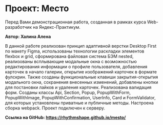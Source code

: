 # Проект: Место

Перед Вами демонстрационная работа, созданная в рамках курса Web-разработчик на Яндекс-Практикум.

**Автор: Халина Алена**

В данной работе реализован принцип адаптивной верстки Desktop First по макету Figma, использованы технологии раскладки элементов flexbox и grid, сформирована файловая система БЭМ nested, реализованы всплывающие модальные окна с возможностью редактирования информации о профиле пользователя, добавления карточек в начало галерии, открытие изображений карточек в формате фулскрин. Также созданы функциональные клавиши закрытия-открытия модального окна, сохранения внесенных изменений, добавлены кнопки для постановки лайков и удаления карточек. Реализована валидация форм.
Созданы классы Api, Section, Popup, PopupWithForm, PopupWithImage, PopupWithConfirmation, UserInfo, Card и FormValidator, для которых установлены приватные и публичные методы.
Настроена сборка webpack.
Проект подключен к серверу.


**Ссылка на GitHub: https://rhythmshape.github.io/mesto/**
